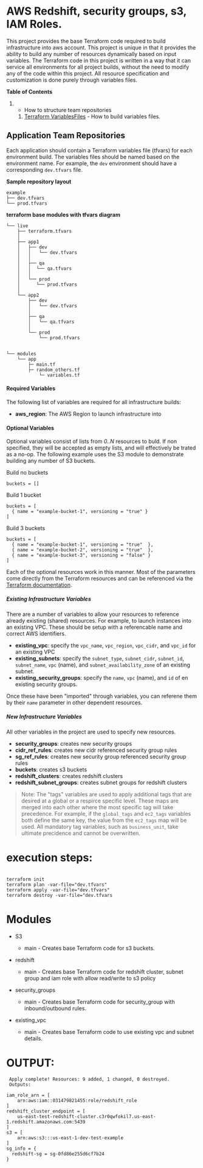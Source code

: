 # AWS Redshift, security groups, s3, IAM Roles.
This project provides the base Terraform code required to build infrastructure into aws account. 
This project is unique in that it provides the ability to build any number of resources dynamically based on input variables.
The Terraform code in this project is written in a way that it can service all environments for all project builds, without the need to modify any of the code within this project. 
All resource specification and customization is done purely through variables files.

**Table of Contents**
1.  - How to structure team repositories
    1. [Terraform VariablesFiles](#terraform-vars) - How to build variables files.

## Application Team Repositories

Each application should contain a Terraform variables file (tfvars) for each environment build.
The variables files should be named based on the environment name. 
For example, the `dev` environment should have a corresponding `dev.tfvars` file.

**Sample repository layout**
~~~
example
├── dev.tfvars
└── prod.tfvars
~~~

**terraform base modules with tfvars diagram**
~~~
└── live
    ├── terraform.tfvars
    │
    ├── app1
    │   ├── dev
    │   │   └── dev.tfvars
    │   │  
    │   ├── qa
    │   │  └── qa.tfvars
    │   │   
    │   └── prod
    │      └── prod.tfvars
    │       
    └── app2
        ├── dev
        │   └── dev.tfvars
        │   
        ├── qa
        │   └── qa.tfvars
        │  
        └── prod
            └── prod.tfvars
            
	 
└── modules
    └── app
	    ├─ main.tf
	    ├─ random_others.tf
            └─ variables.tf
~~~



#### Required Variables
The following list of variables are required for all infrastructure builds:


* **aws_region**: The AWS Region to launch infrastructure into



#### Optional Variables

Optional variables consist of lists from _0..N_ resources to buld. If non specified, they will be accepted as empty lists, and will effectively be trated as a no-op. The following example uses the S3 module to demonstrate building any number of S3 buckets.

Build no buckets
~~~
buckets = []
~~~

Build 1 bucket
~~~
buckets = [
  { name = "example-bucket-1", versioning = "true" }
]
~~~

Build 3 buckets
~~~
buckets = [
  { name = "example-bucket-1", versioning = "true"  },
  { name = "example-bucket-2", versioning = "true"  },
  { name = "example-bucket-3", versioning = "false" }
]
~~~


Each of the optional resources work in this manner. Most of the parameters come directly from the Terraform resources and can be referenced via the [Terraform documentation](https://www.terraform.io/docs/providers/aws/index.html). 


##### Existing Infrastructure Variables
There are a number of variables to allow your resources to reference already existing (shared) resources. For example, to launch instances into an existing VPC. These should be setup with a referencable name and correct AWS identifiers.

* **existing_vpc**: specify the `vpc_name`, `vpc_region`, `vpc_cidr`, and `vpc_id` for an existing VPC
* **existing_subnets**: specify the `subnet_type`, `subnet_cidr`, `subnet_id`, `subnet_name`, `vpc` (name), and `subnet_availability_zone` of an existing subnet.
* **existing_security_groups**: specify the `name`, `vpc` (name), and `id` of en existing security groups.


Once these have been "imported" through variables, you can referene them by their `name` parameter in other dependent resources.


##### New Infrastructure Variables
All other variables in the project are used to specify new resources.

* **security_groups**: creates new security groups
* **cidr_ref_rules**: creates new cidr referenced security group rules
* **sg_ref_rules**: creates new security group referenced security group rules
* **buckets**: creates s3 buckets
* **redshift_clusters**: creates redshift clusters
* **redshift_subnet_groups**: creates subnet groups for redshift clusters

> Note: The "tags" variables are used to apply additional tags that are desired at a global or a respirce specific level. These maps are merged into each other where the most specific tag will take precedence. For example, if the `global_tags` and `ec2_tags` variables both define the same key, the value from the `ec2_tags` map will be used. All mandatory tag variables, such as `business_unit`, take ultimate precidence and cannot be overwritten.


# execution steps: 
~~~

terraform init
terraform plan -var-file="dev.tfvars"
terraform apply -var-file="dev.tfvars"
terraform destroy -var-file="dev.tfvars
~~~

# Modules
 * S3 
    * main - Creates base Terraform code for s3 buckets.

 * redshift
    * main -  Creates base Terraform code for redshift cluster, subnet group and iam role with allow read/write to s3 policy

 * security_groups
     * main - Creates base Terraform code for security_group with inbound/outbound rules.

 * existing_vpc
     * main - Creates base Terraform code to use existing vpc and subnet details.

# OUTPUT:
~~~
 Apply complete! Resources: 9 added, 1 changed, 0 destroyed.
 Outputs:

iam_role_arn = [
    arn:aws:iam::031479821455:role/redshift_role
]
redshift_cluster_endpoint = [
    us-east-test-redshift-cluster.c3r0qwfokil7.us-east-1.redshift.amazonaws.com:5439
]
s3 = [
    arn:aws:s3:::us-east-1-dev-test-example
]
sg_info = {
  redshift-sg = sg-0fd86e255d6cf7b24
}
~~~


